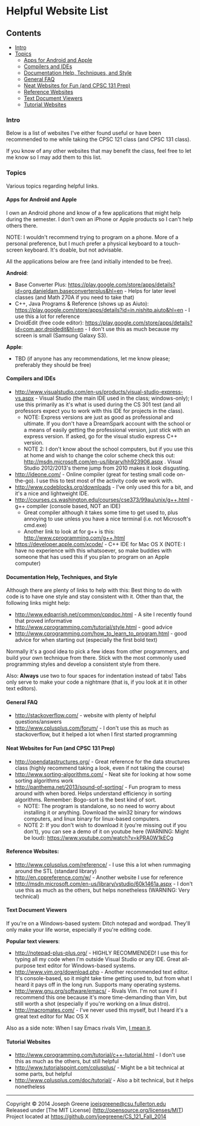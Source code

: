 # Helpful Website List
## Contents
- [Intro](#intro)
- [Topics](#topics)
  - [Apps for Android and Apple](#apps-for-android-and-apple)
  - [Compilers and IDEs](#compilers-and-ides)
  - [Documentation Help, Techniques, and Style](#documentation-help-techniques-and-style)
  - [General FAQ](#general-faq)
  - [Neat Websites for Fun (and CPSC 131 Prep)](#neat-websites-for-fun-and-cpsc-131-prep)
  - [Reference Websites](#reference-websites)
  - [Text Document Viewers](#text-document-viewers)
  - [Tutorial Websites](#tutorial-websites)

### Intro
Below is a list of websites I've either found useful or have been recommended to me while taking the CPSC 121 class (and CPSC 131 class).

If you know of any other websites that may benefit the class, feel free to let me know so I may add them to this list. 

### Topics
Various topics regarding helpful links.

#### Apps for Android and Apple
I own an Android phone and know of a few applications that might help during the semester. I don't own an iPhone or Apple products so I can't 
help others there.

NOTE: I wouldn't recommend trying to program on a phone. More of a personal preference, but I much prefer a physical keyboard to a touch-screen keyboard. It's doable, but 
not advisable.

All the applications below are free (and initially intended to be free).

__Android__:
- Base Converter Plus: https://play.google.com/store/apps/details?id=org.danieldam.baseconverterplus&hl=en - Helps for later level classes (and Math 270A if you need to take that)
- C++, Java Programs & Reference (shows up as Aiuto): https://play.google.com/store/apps/details?id=in.nishitp.aiuto&hl=en - I use this a lot for reference
- DroidEdit (free code editor): https://play.google.com/store/apps/details?id=com.aor.droidedit&hl=en - I don't use this as much because my screen is small (Samsung Galaxy S3).

__Apple__:
- TBD (if anyone has any recommendations, let me know please; preferably they should be free)

#### Compilers and IDEs
- http://www.visualstudio.com/en-us/products/visual-studio-express-vs.aspx - Visual Studio (the main IDE used in the class; windows-only); I use this primarily
as it's what is used during the CS 301 test (and all professors expect you to work with this IDE for projects in the class).
  - NOTE: Express versions are just as good as professional and ultimate. If you don't have a DreamSpark account with the school or a means 
of easily getting the professional version, just stick with an express version. If asked, go for the visual studio express C++ version.
  - NOTE 2: I don't know about the school computers, but if you use this at home and wish to change the color scheme check 
this out: http://msdn.microsoft.com/en-us/library/hh923906.aspx . Visual Studio 2012/2013's theme jump from 2010 makes it look disgusting.
- http://ideone.com/ - Online compiler (great for testing small code on-the-go). I use this to test most of the activity code we work with.
- http://www.codeblocks.org/downloads - I've only used this for a bit, and it's a nice and lightweight IDE.
- http://courses.cs.washington.edu/courses/cse373/99au/unix/g++.html - g++ compiler (console based, NOT an IDE)
  - Great compiler although it takes some time to get used to, plus annoying to use unless you have a nice terminal (i.e. not Microsoft's cmd.exe)
  - Another link to look at for g++ is this: http://www.cprogramming.com/g++.html
- https://developer.apple.com/xcode/ - C++ IDE for Mac OS X (NOTE: I have no experience with this whatsoever, so make buddies with someone that 
has used this if you plan to program on an Apple computer)

#### Documentation Help, Techniques, and Style
Although there are plenty of links to help with this: Best thing to do with code is to have one style and stay consistent with it. Other than that, the following links might help:
- http://www.edparrish.net/common/cppdoc.html - A site I recently found that proved informative
- http://www.cprogramming.com/tutorial/style.html - good advice 
- http://www.cprogramming.com/how_to_learn_to_program.html - good advice for when starting out (especially the first bold text)

Normally it's a good idea to pick a few ideas from other programmers, and build your own technique from there. Stick with the most commonly used programming styles and develop 
a consistent style from there. 

Also: __Always__ use two to four spaces for indentation instead of tabs! Tabs only serve to make your code a nightmare (that is, if you look at it in other text editors).

#### General FAQ
- http://stackoverflow.com/ - website with plenty of helpful questions/answers
- http://www.cplusplus.com/forum/ - I don't use this as much as stackoverflow, but it helped a lot when I first started programming

#### Neat Websites for Fun (and CPSC 131 Prep)
- http://opendatastructures.org/ - Great reference for the data structures class (highly recommend taking a look, even if not taking the course)
- http://www.sorting-algorithms.com/ - Neat site for looking at how some sorting algorithms work
- http://panthema.net/2013/sound-of-sorting/ - Fun program to mess around with when bored. Helps understand efficiency in sorting algorithms. Remember: Bogo-sort is the best kind of sort.
  - NOTE: The program is standalone, so no need to worry about installing it or anything. Download the win32 binary for windows computers, and linux binary for linux-based computers.
  - NOTE 2: If you don't wish to download it (you're missing out if you don't), you can see a demo of it on youtube here (WARNING: Might be loud): https://www.youtube.com/watch?v=kPRA0W1kECg

#### Reference Websites:
- http://www.cplusplus.com/reference/ - I use this a lot when rummaging around the STL (standard library)
- http://en.cppreference.com/w/ - Another website I use for reference
- http://msdn.microsoft.com/en-us/library/vstudio/60k1461a.aspx - I don't use this as much as the others, but helps nonetheless (WARNING: Very technical)

#### Text Document Viewers
If you're on a Windows-based system: Ditch notepad and wordpad. They'll only make your life worse, especially if you're editing code.

__Popular text viewers__:
- http://notepad-plus-plus.org/ - HIGHLY RECOMMENDED! I use this for typing all my code when I'm outside Visual Studio or any IDE. Great all-purpose text editor for Windows-based systems.
- http://www.vim.org/download.php - Another recommended text editor. It's console-based, so it might take time getting used to, but from what I heard it pays off in the long run. Supports many operating systems.
- http://www.gnu.org/software/emacs/ - Rivals Vim. I'm not sure if I recommend this one because it's more time-demanding than Vim, but still worth a shot (especially if you're working on a linux distro).
- http://macromates.com/ - I've never used this myself, but I heard it's a great text editor for Mac OS X

Also as a side note: When I say Emacs rivals Vim, [I mean it](http://stackoverflow.com/questions/1430164/differences-between-emacs-and-vim).

#### Tutorial Websites
- http://www.cprogramming.com/tutorial/c++-tutorial.html - I don't use this as much as the others, but still helpful
- http://www.tutorialspoint.com/cplusplus/ - Might be a bit technical at some parts, but helpful
- http://www.cplusplus.com/doc/tutorial/ - Also a bit technical, but it helps nonetheless

-------------------------------------------------------------------------------

Copyright &copy; 2014 Joseph Greene <joeisgreene@csu.fullerton.edu>  
Released under [The MIT License] (http://opensource.org/licenses/MIT)  
Project located at <https://github.com/joegreene/CS_121_Fall_2014>
